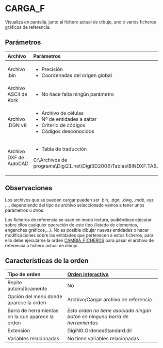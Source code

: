 # CARGA\_F

Visualiza en pantalla, junto al fichero actual de dibujo, uno o varios ficheros gráficos de referencia.

## Parámetros

<table>
  <thead>
    <tr>
      <th style="text-align:left">Archivo</th>
      <th style="text-align:left">Par&#xE1;metros</th>
    </tr>
  </thead>
  <tbody>
    <tr>
      <td style="text-align:left">Archivo .bin</td>
      <td style="text-align:left">
        <ul>
          <li>Precisi&#xF3;n</li>
          <li>Coordenadas del origen global</li>
        </ul>
      </td>
    </tr>
    <tr>
      <td style="text-align:left">Archivo ASCII de Kork</td>
      <td style="text-align:left">
        <ul>
          <li>No hace falta ning&#xFA;n par&#xE1;metro</li>
        </ul>
      </td>
    </tr>
    <tr>
      <td style="text-align:left">Archivo .DGN v8</td>
      <td style="text-align:left">
        <ul>
          <li>Archivo de c&#xE9;lulas</li>
          <li>N&#xBA; de entidades a saltar</li>
          <li>Criterio de c&#xF3;digos</li>
          <li>C&#xF3;digos desconocidos</li>
        </ul>
      </td>
    </tr>
    <tr>
      <td style="text-align:left">Archivo DXF de AutoCAD</td>
      <td style="text-align:left">
        <ul>
          <li>Tabla de traducci&#xF3;n</li>
        </ul>
        <p>C:\Archivos de programa\Digi21.net\Digi3D2006\Tablas\BINDXF.TAB.XML</p>
      </td>
    </tr>
  </tbody>
</table>

## Observaciones

Los archivos que se pueden cargar pueden ser .bin, .dgn, .dwg, .mdb, xyz ..., dependiendo del tipo de archivo seleccionado vamos a tener unos parámetros u otros.

Los ficheros de referencia se usan en modo lectura, pudiéndose ejecutar sobre ellos cualquier operación de este tipo \(listado de elementos, enganches gráficos,...\). No es posible dibujar nuevas entidades o hacer modificaciones sobre las entidades que pertenecen a estos ficheros, para ello debe ejecutarse la orden [CAMBIA\_FICHEROS](/digi3d-net/referencia/ventana-de-dibujo/ordenes/c/CAMBIA_FICHEROS.html) para pasar el archivo de referencia a fichero actual de dibujo.

## Características de la orden

| Tipo de orden | [Orden interactiva](carga-f.md) |
| :--- | :--- |
| Repite automáticamente | No |
| Opción del menú donde aparece la orden | Archivo/Cargar archivo de referencia |
| Barra de herramientas en la que aparece la orden | _Esta orden no tiene asociado ningún botón en ninguna barra de herramientas_ |
| Extensión | DigiNG.OrdenesStandard.dll |
| Variables relacionadas | No tiene variables relacionadas |

